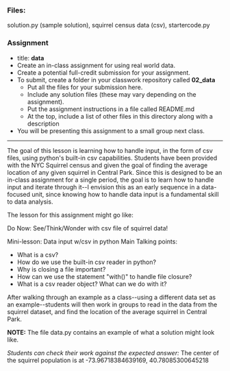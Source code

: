 ### Files:
solution.py (sample solution), squirrel census data (csv), startercode.py

### Assignment
  * title: **data**
  * Create an in-class assignment for using real world data.
  * Create a potential full-credit submission for your assignment.
  * To submit, create a folder in your classwork repository called **02_data**
    - Put all the files for your submission here.
    - Include any solution files (these may vary depending on the assignment).
    - Put the assignment instructions in a file called README.md
    - At the top, include a list of other files in this directory along with a description
  * You will be presenting this assignment to a small group next class.

---
The goal of this lesson is learning how to handle input, in the form of csv files,
using python's built-in csv capabilities. Students have been provided with the NYC Squirrel census
and given the goal of finding the average location of any given squirrel in Central Park.
Since this is designed to be an in-class assignment for a single period,
the goal is to learn how to handle input and iterate through it--I envision this as an
early sequence in a data-focused unit, since knowing how to handle data input is a fundamental skill to data analysis.

The lesson for this assignment might go like:

Do Now: See/Think/Wonder with csv file of squirrel data! 

Mini-lesson: Data input w/csv in python
Main Talking points:
+ What is a csv?
+ How do we use the built-in csv reader in python?
+ Why is closing a file important?
+ How can we use the statement "with()" to handle file closure?
+ What is a csv reader object? What can we do with it?

After walking through an example as a class--using a different data set as an example--students will then work in groups to
read in the data from the squirrel dataset, and find the location of the average squirrel in Central Park.

**NOTE:** The file data.py contains an example of what a solution might look like.

*Students can check their work against the expected answer:*
The center of the squirrel population is at -73.96718384639169, 40.78085300645218
